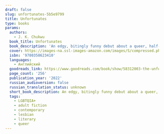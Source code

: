 ```yaml
---
draft: false
slug: unfortunates-5b5e9799
title: Unfortunates
type: books
params:
  authors:
    - J. K. Chukwu
  book_title: Unfortunates
  book_description: 'An edgy, bitingly funny debut about a queer, half-Nigerian college sophomore who, enraged and exhausted by the racism at her elite college, sets out to find truth about The  Unfortunates—the unlucky subset of Black undergrads who have been mysteriously dying. Sahara is Not Okay. Entering her sophomore year at Elite University, she feels like a failure: her body is too curvy, her love life is nonexistent, her family is disappointed in her, her grades are terrible, and, well, the few Black classmates she has just keep dying. Sahara is close to giving up, herself: her depression is, as she says, her only “Life Partner.”And this narrative—taking the form of an irreverent, piercing “thesis” to the university committee that will judge her—is meant to be a final unfurling of her singular, unforgettable voice before her own inevitable disappearance and death. But over the course of this wild sophomore year, and supported by her eccentric community of BIPOC women, Sahara will eventually find hope, answers, and an unexpected redemption.'
  cover: https://images-na.ssl-images-amazon.com/images/S/compressed.photo.goodreads.com/books/1641777650i/58312003.jpg
  isbn: '9780358623410'
  languages:
    - Английский
  goodreads_link: https://www.goodreads.com/book/show/58312003-the-unfortunates
  page_count: '256'
  publication_year: '2022'
  russian_audioversion: false
  russian_translation_status: unknown
  short_book_description: An edgy, bitingly funny debut about a queer, half-Nigerian college sophomore who, enraged and exhausted by the racism at her elite college, sets out to find truth about The Unfortunates—the unlucky subset of Black undergrads who have been mysteriously dying...
  tags:
    - LGBTQIA+
    - adult fiction
    - contemporary
    - lesbian
    - literary
    - queer
---
```



